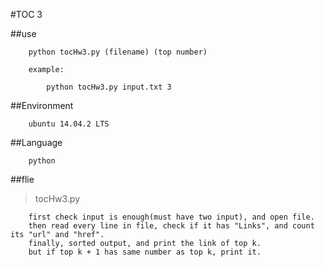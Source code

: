 #TOC 3

##use

```
	python tocHw3.py (filename) (top number)

	example:

		python tocHw3.py input.txt 3
```

##Environment

```
	ubuntu 14.04.2 LTS
```

##Language

```
	python
```

##flie

> tocHw3.py

```
	first check input is enough(must have two input), and open file.
	then read every line in file, check if it has "Links", and count its "url" and "href".
	finally, sorted output, and print the link of top k.
	but if top k + 1 has same number as top k, print it.
```
